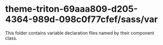 # theme-triton-69aaa809-d205-4364-989d-098c0f77cfef/sass/var

This folder contains variable declaration files named by their component class.
